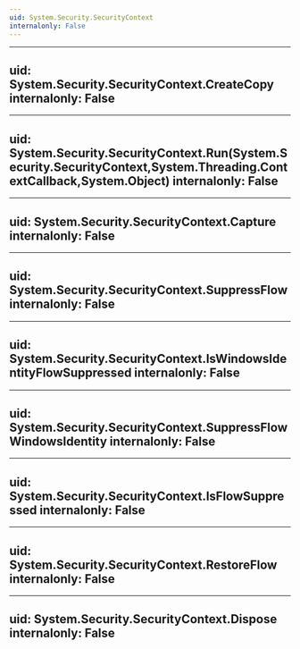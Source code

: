 ```yaml
---
uid: System.Security.SecurityContext
internalonly: False
---
```


---
uid: System.Security.SecurityContext.CreateCopy
internalonly: False
---

---
uid: System.Security.SecurityContext.Run(System.Security.SecurityContext,System.Threading.ContextCallback,System.Object)
internalonly: False
---

---
uid: System.Security.SecurityContext.Capture
internalonly: False
---

---
uid: System.Security.SecurityContext.SuppressFlow
internalonly: False
---

---
uid: System.Security.SecurityContext.IsWindowsIdentityFlowSuppressed
internalonly: False
---

---
uid: System.Security.SecurityContext.SuppressFlowWindowsIdentity
internalonly: False
---

---
uid: System.Security.SecurityContext.IsFlowSuppressed
internalonly: False
---

---
uid: System.Security.SecurityContext.RestoreFlow
internalonly: False
---

---
uid: System.Security.SecurityContext.Dispose
internalonly: False
---

